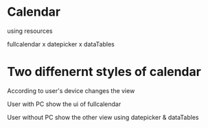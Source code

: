 # Calendar
using resources

fullcalendar x datepicker x dataTables

# Two diffenernt styles of calendar
According to user's device changes the view

User with PC
show the ui of fullcalendar

User without PC
show the other view
using datepicker & dataTables
